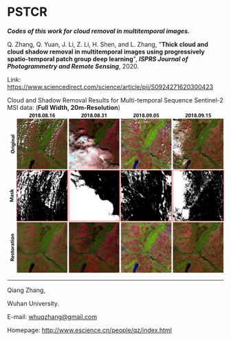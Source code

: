 # PSTCR

*__Codes of this work for cloud removal in multitemporal images.__*

Q. Zhang, Q. Yuan, J. Li, Z. Li, H. Shen, and L. Zhang, "__Thick cloud and cloud shadow removal in multitemporal images using progressively spatio-temporal patch group deep learning__", ***ISPRS Journal of Photogrammetry and Remote Sensing***, 2020.

Link: https://www.sciencedirect.com/science/article/pii/S0924271620300423


Cloud and Shadow Removal Results for Multi-temporal Sequence Sentinel-2 MSI data: (**Full Width, 20m-Resolution**)
<img src="Results.png" width="1217px"/>


---------------   

Qiang Zhang,

Wuhan University.

E-mail: whuqzhang@gmail.com

Homepage: http://www.escience.cn/people/qz/index.html
